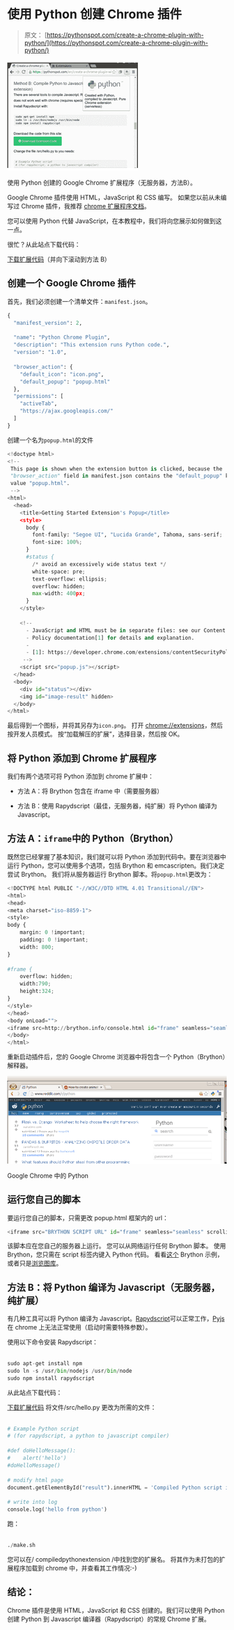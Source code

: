 # 使用 Python 创建 Chrome 插件

> 原文： [https://pythonspot.com/create-a-chrome-plugin-with-python/](https://pythonspot.com/create-a-chrome-plugin-with-python/)

![chrome extension made with python](img/97cad8fbf9745375f3af2d417ebcad07.jpg)

使用 Python 创建的 Google Chrome 扩展程序（无服务器，方法B）。

Google Chrome 插件使用 HTML，JavaScript 和 CSS 编写。 如果您以前从未编写过 Chrome 插件，我推荐 [chrome 扩展程序文档](https://developer.chrome.com/extensions/getstarted)。

您可以使用 Python 代替 JavaScript，在本教程中，我们将向您展示如何做到这一点。

很忙？从此站点下载代码：

[下载扩展代码](https://pythonspot.com/en/download-code/?id=L3dwLWNvbnRlbnQvdXBsb2Fkcy8yMDE2LzA4L2Nocm9tZS1leHRlbnNpb24tdHV0b3JpYWwuemlw)（并向下滚动到方法 B）

## 创建一个 Google Chrome 插件

首先，我们必须创建一个清单文件：`manifest.json`。

```py
{
  "manifest_version": 2,

  "name": "Python Chrome Plugin",
  "description": "This extension runs Python code.",
  "version": "1.0",

  "browser_action": {
    "default_icon": "icon.png",
    "default_popup": "popup.html"
  },
  "permissions": [
    "activeTab",
    "https://ajax.googleapis.com/"
  ]
}

```

创建一个名为`popup.html`的文件

```py
<!doctype html>
<!--
 This page is shown when the extension button is clicked, because the
 "browser_action" field in manifest.json contains the "default_popup" key with
 value "popup.html".
 -->
<html>
  <head>
    <title>Getting Started Extension's Popup</title>
    <style>
      body {
        font-family: "Segoe UI", "Lucida Grande", Tahoma, sans-serif;
        font-size: 100%;
      }
      #status {
        /* avoid an excessively wide status text */
        white-space: pre;
        text-overflow: ellipsis;
        overflow: hidden;
        max-width: 400px;
      }
    </style>

    <!--
      - JavaScript and HTML must be in separate files: see our Content Security
      - Policy documentation[1] for details and explanation.
      -
      - [1]: https://developer.chrome.com/extensions/contentSecurityPolicy
     -->
    <script src="popup.js"></script>
  </head>
  <body>
    <div id="status"></div>
    <img id="image-result" hidden>
  </body>
</html>

```

最后得到一个图标，并将其另存为`icon.png`。 打开 [chrome://extensions](chrome://extensions)，然后按开发人员模式。 按“加载解压的扩展”，选择目录，然后按 OK。

## 将 Python 添加到 Chrome 扩展程序

我们有两个选项可将 Python 添加到 chrome 扩展中：

*   方法 A：将 Brython 包含在 iframe 中（需要服务器）

*   方法 B：使用 Rapydscript（最佳，无服务器，纯扩展）将 Python 编译为 Javascript。

## 方法 A：`iframe`中的 Python（Brython）

既然您已经掌握了基本知识，我们就可以将 Python 添加到代码中。要在浏览器中运行 Python，您可以使用多个选项，包括 Brython 和 emcascripten。我们决定尝试 Brython。 我们将从服务器运行 Brython 脚本。将`popup.html`更改为：

```py
<!DOCTYPE html PUBLIC "-//W3C//DTD HTML 4.01 Transitional//EN">
<html>
<head>
<meta charset="iso-8859-1">
<style>
body {    
    margin: 0 !important;
    padding: 0 !important;
    width: 800;
}

#frame {
    overflow: hidden;
    width:790;
    height:324;
}
</style>
</head>
<body onLoad="">
<iframe src=http://brython.info/console.html id="frame" seamless="seamless" scrolling="no"></iframe>
</body>
</html>

```

重新启动插件后，您的 Google Chrome 浏览器中将包含一个 Python（Brython）解释器。

![Python inside Google Chrome](img/e4b79ccb91cef551723600488e9cb81b.jpg)

Google Chrome 中的 Python

## 运行您自己的脚本

要运行您自己的脚本，只需更改 popup.html 框架内的 url：

```py
<iframe src="BRYTHON SCRIPT URL" id="frame" seamless="seamless" scrolling="no"></iframe>

```

该脚本应在您自己的服务器上运行。 您可以从网络运行任何 Brython 脚本。 使用 Brython，您只需在 script 标签内键入 Python 代码。 看看[这个](view-source:http://brython.info/gallery/hello.html) Brython 示例，或者只是[浏览图库](http://brython.info/gallery/gallery_en.html?lang=en)。

## 方法 B：将 Python 编译为 Javascript（无服务器，纯扩展）

有几种工具可以将 Python 编译为 Javascript。[Rapydscript](http://www.rapydscript.com/)可以正常工作，[Pyjs](http://pyjs.org/) 在 chrome 上无法正常使用（启动时需要特殊参数）。

使用以下命令安装 Rapydscript：

```py

sudo apt-get install npm
sudo ln -s /usr/bin/nodejs /usr/bin/node
sudo npm install rapydscript

```

从此站点下载代码：

[下载扩展代码](https://pythonspot.com/en/download-code/?id=L3dwLWNvbnRlbnQvdXBsb2Fkcy8yMDE2LzA4L2Nocm9tZS1leHRlbnNpb24tdHV0b3JpYWwuemlw)
将文件/src/hello.py 更改为所需的文件：

```py

# Example Python script 
# (for rapydscript, a python to javascript compiler)

#def doHelloMessage():
#    alert('hello')
#doHelloMessage()

# modify html page
document.getElementById("result").innerHTML = 'Compiled Python script in Chrome' 

# write into log 
console.log('hello from python')

```

跑：

```py

./make.sh

```

您可以在/ compiledpythonextension /中找到您的扩展名。 将其作为未打包的扩展程序加载到 chrome 中，并查看其工作情况:-)

## 结论：

Chrome 插件是使用 HTML，JavaScript 和 CSS 创建的。我们可以使用 Python 创建 Python 到 Javascript 编译器（Rapydscript）的常规 Chrome 扩展。
